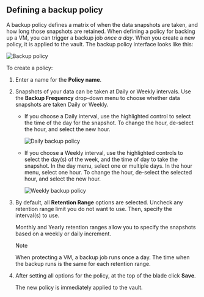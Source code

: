 ## Defining a backup policy
A backup policy defines a matrix of when the data snapshots are taken, and how long those snapshots are retained. When defining a policy for backing up a VM, you can trigger a backup job *once a day*. When you create a new policy, it is applied to the vault. The backup policy interface looks like this:

![Backup policy](./media/backup-create-policy-for-vms/backup-policy.png)

To create a policy:

1. Enter a name for the **Policy name**.
2. Snapshots of your data can be taken at Daily or Weekly intervals. Use the **Backup Frequency** drop-down menu to choose whether data snapshots are taken Daily or Weekly.

    * If you choose a Daily interval, use the highlighted control to select the time of the day for the snapshot. To change the hour, de-select the hour, and select the new hour.

        ![Daily backup policy](./media/backup-create-policy-for-vms/backup-policy-daily.png) <br/>
    * If you choose a Weekly interval, use the highlighted controls to select the day(s) of the week, and the time of day to take the snapshot. In the day menu, select one or multiple days. In the hour menu, select one hour. To change the hour, de-select the selected hour, and select the new hour.

        ![Weekly backup policy](./media/backup-create-policy-for-vms/backup-policy-weekly.png)
3. By default, all **Retention Range** options are selected. Uncheck any retention range limit you do not want to use. Then, specify the interval(s) to use.

    Monthly and Yearly retention ranges allow you to specify the snapshots based on a weekly or daily increment.

    > [!NOTE]
    > When protecting a VM, a backup job runs once a day. The time when the backup runs is the same for each retention range.
    > 
    > 
4. After setting all options for the policy, at the top of the blade click **Save**.

    The new policy is immediately applied to the vault.
